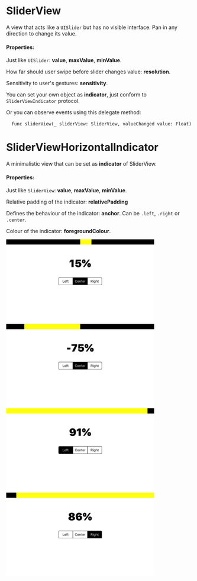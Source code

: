 # SliderView

A view that acts like a `UISlider` but has no visible interface. Pan in any direction to change its value.

#### Properties: 

Just like `UISlider`: **value**, **maxValue**, **minValue**.
    
How far should user swipe before slider changes value: **resolution**.

Sensitivity to user's gestures: **sensitivity**.

You can set your own object as **indicator**, just conform to `SliderViewIndicator` protocol.

Or you can observe events using this delegate method: 

      func sliderView(_ sliderView: SliderView, valueChanged value: Float)



# SliderViewHorizontalIndicator

A minimalistic view that can be set as **indicator** of SliderView.

#### Properties:

Just like `SliderView`: **value**, **maxValue**, **minValue**.

Relative padding of the indicator: **relativePadding**

Defines the behaviour of the indicator: **anchor**. Can be `.left`, `.right` or `.center`.

Colour of the indicator: **foregroundColour**.


<img src="https://github.com/ysoftware/SliderView/blob/master/1.png" alt="alt text" width="400">
<img src="https://github.com/ysoftware/SliderView/blob/master/2.png" alt="alt text" width="400">
<img src="https://github.com/ysoftware/SliderView/blob/master/3.png" alt="alt text" width="400">
<img src="https://github.com/ysoftware/SliderView/blob/master/4.png" alt="alt text" width="400">
